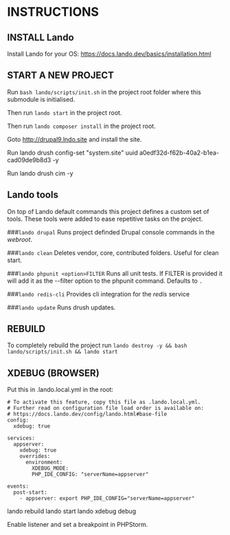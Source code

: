 # INSTRUCTIONS

## INSTALL Lando
Install Lando for your OS: https://docs.lando.dev/basics/installation.html

## START A NEW PROJECT

Run `bash lando/scripts/init.sh` in the project root folder where this submodule is initialised.

Then run `lando start` in the project root.

Then run `lando composer install` in the project root.

Goto http://drupal9.lndo.site and install the site.

Run lando drush config-set "system.site" uuid a0edf32d-f62b-40a2-b1ea-cad09de9b8d3 -y

Run lando drush cim -y

## Lando tools
On top of Lando default commands this project defines a custom set of tools.
These tools were added to ease repetitive tasks on the project.

###`lando drupal`
Runs project definded Drupal console commands in the *webroot*.

###`lando clean`
Deletes vendor, core, contributed folders. Useful for clean start.

###`lando phpunit <option>FILTER`
Runs all unit tests. If FILTER is provided it will add it as the --filter option to the phpunit command. Defaults to `.`

###`lando redis-cli`
Provides cli integration for the *redis* service

###`lando update`
Runs drush updates.

## REBUILD
To completely rebuild the project run
`lando destroy -y && bash lando/scripts/init.sh && lando start`

## XDEBUG (BROWSER)
Put this in .lando.local.yml in the root:

```
# To activate this feature, copy this file as .lando.local.yml.
# Further read on configuration file load order is available on:
# https://docs.lando.dev/config/lando.html#base-file
config:
  xdebug: true

services:
  appserver:
    xdebug: true
    overrides:
      environment:
        XDEBUG_MODE:
        PHP_IDE_CONFIG: "serverName=appserver"

events:
  post-start:
    - appserver: export PHP_IDE_CONFIG="serverName=appserver"
```

lando rebuild
lando start
lando xdebug debug

Enable listener and set a breakpoint in PHPStorm.
